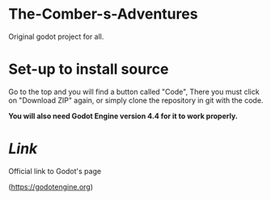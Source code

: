 # The-Comber-s-Adventures
Original godot project for all.


# Set-up to install source

Go to the top and you will find a button called "Code", There you must click on "Download ZIP" again, or simply clone the repository in git with the code.

**You will also need Godot Engine version 4.4 for it to work properly.**

# ***Link***

Official link to Godot's page

(https://godotengine.org)
